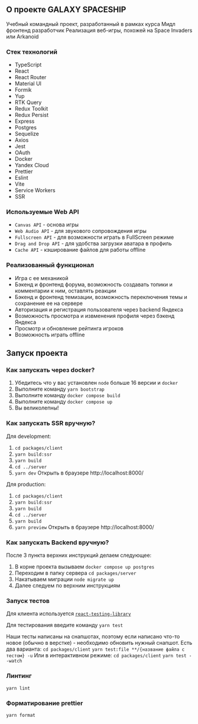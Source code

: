## О проекте GALAXY SPACESHIP

Учебный командный проект, разработанный в рамках курса Мидл фронтенд разработчик
Реализация веб-игры, похожей на Space Invaders или Arkanoid

### Стек технологий

* TypeScript
* React
* React Router
* Material UI
* Formik
* Yup
* RTK Query
* Redux Toolkit
* Redux Persist
* Express
* Postgres
* Sequelize
* Axios
* Jest
* OAuth
* Docker
* Yandex Cloud
* Prettier
* Eslint
* Vite
* Service Workers
* SSR

### Используемые Web API
* `Canvas API` - основа игры
* `Web Audio API` - для звукового сопровождения игры
* `Fullscreen API` - для возможности играть в FullScreen режиме
* `Drag and Drop API` - для удобства загрузки аватара в профиль
* `Cache API` - кэширование файлов для работы offline

### Реализованный функционал

* Игра с ее механикой
* Бэкенд и фронтенд форума, возможность создавать топики и комментарии к ним, оставлять реакции
* Бэкенд и фронтенд темизации, возможность переключения темы и сохранение ее на сервере
* Авторизация и регистрация пользователя через backend Яндекса
* Возможность просмотра и извменения профиля через бэкенд Яндекса
* Просмотр и обновление рейтинга игроков
* Возможность играть offline

## Запуск проекта
### Как запускать через docker?

1. Убедитесь что у вас установлен `node` больше 16 версии и `docker`
2. Выполните команду `yarn bootstrap`
3. Выполните команду `docker compose build`
3. Выполните команду `docker compose up`
4. Вы великолепны!

### Как запускать SSR вручную?
Для development:
1. `cd packages/client`
2. `yarn build:ssr`
3. `yarn build`
4. `cd ../server`
5. `yarn dev`
Открыть в браузере http://localhost:8000/

Для production:
1. `cd packages/client`
2. `yarn build:ssr`
3. `yarn build`
4. `cd ../server`
5. `yarn build`
6. `yarn preview`
Открыть в браузере http://localhost:8000/

### Как запускать Backend вручную?

После 3 пункта верхних инструкций делаем следующее:
1. В корне проекта вызываем `docker compose up postgres`
2. Переходим в папку сервера `cd packages/server`
3. Накатываем миграции `node migrate up`
4. Далее следуем по верхним инструкциям


### Запуск тестов

Для клиента используется [`react-testing-library`](https://testing-library.com/docs/react-testing-library/intro/)

Для тестирования введите команду ```yarn test```

Наши тесты написаны на снапшотах, поэтому если написано что-то новое (обычно в верстке) - необходимо обновить нужный снапшот.
Есть два варианта:
```cd packages/client```
```yarn test:file **/{название файла с тестом} -u```
Или в интерактивном режиме:
```cd packages/client```
```yarn test --watch```

### Линтинг

```yarn lint```

### Форматирование prettier

```yarn format```

